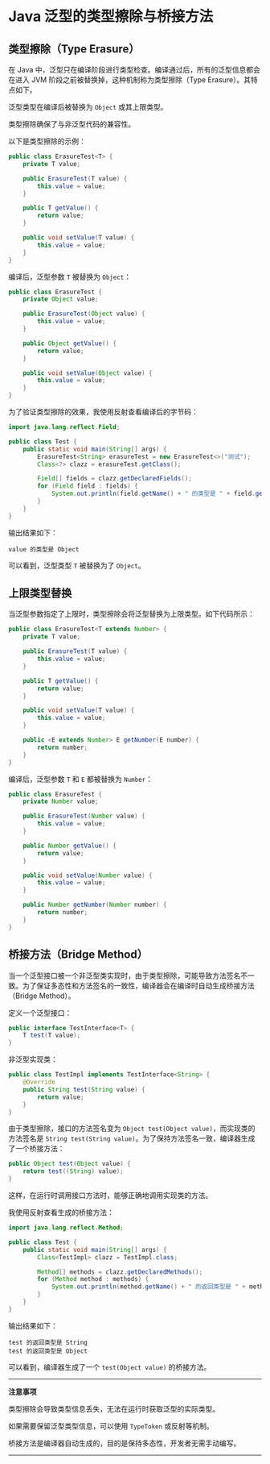 # Java 泛型的类型擦除与桥接方法

## 类型擦除（Type Erasure）

在 Java 中，泛型只在编译阶段进行类型检查。编译通过后，所有的泛型信息都会在进入 JVM 阶段之前被替换掉，这种机制称为类型擦除（Type Erasure）。其特点如下。

泛型类型在编译后被替换为 `Object` 或其上限类型。

类型擦除确保了与非泛型代码的兼容性。

以下是类型擦除的示例：

```java
public class ErasureTest<T> {
    private T value;

    public ErasureTest(T value) {
        this.value = value;
    }

    public T getValue() {
        return value;
    }

    public void setValue(T value) {
        this.value = value;
    }
}
```

编译后，泛型参数 `T` 被替换为 `Object`：

```java
public class ErasureTest {
    private Object value;

    public ErasureTest(Object value) {
        this.value = value;
    }

    public Object getValue() {
        return value;
    }

    public void setValue(Object value) {
        this.value = value;
    }
}
```

为了验证类型擦除的效果，我使用反射查看编译后的字节码：

```java
import java.lang.reflect.Field;

public class Test {
    public static void main(String[] args) {
        ErasureTest<String> erasureTest = new ErasureTest<>("测试");
        Class<?> clazz = erasureTest.getClass();

        Field[] fields = clazz.getDeclaredFields();
        for (Field field : fields) {
            System.out.println(field.getName() + " 的类型是 " + field.getType().getSimpleName());
        }
    }
}
```

输出结果如下：

```
value 的类型是 Object
```

可以看到，泛型类型 `T` 被替换为了 `Object`。

## 上限类型替换

当泛型参数指定了上限时，类型擦除会将泛型替换为上限类型。如下代码所示：

```java
public class ErasureTest<T extends Number> {
    private T value;

    public ErasureTest(T value) {
        this.value = value;
    }

    public T getValue() {
        return value;
    }

    public void setValue(T value) {
        this.value = value;
    }

    public <E extends Number> E getNumber(E number) {
        return number;
    }
}
```

编译后，泛型参数 `T` 和 `E` 都被替换为 `Number`：

```java
public class ErasureTest {
    private Number value;

    public ErasureTest(Number value) {
        this.value = value;
    }

    public Number getValue() {
        return value;
    }

    public void setValue(Number value) {
        this.value = value;
    }

    public Number getNumber(Number number) {
        return number;
    }
}
```

## 桥接方法（Bridge Method）

当一个泛型接口被一个非泛型类实现时，由于类型擦除，可能导致方法签名不一致。为了保证多态性和方法签名的一致性，编译器会在编译时自动生成桥接方法（Bridge Method）。

定义一个泛型接口：

```java
public interface TestInterface<T> {
    T test(T value);
}
```

非泛型实现类：

```java
public class TestImpl implements TestInterface<String> {
    @Override
    public String test(String value) {
        return value;
    }
}
```

由于类型擦除，接口的方法签名变为 `Object test(Object value)`，而实现类的方法签名是 `String test(String value)`。为了保持方法签名一致，编译器生成了一个桥接方法：

```java
public Object test(Object value) {
    return test((String) value);
}
```

这样，在运行时调用接口方法时，能够正确地调用实现类的方法。

我使用反射查看生成的桥接方法：

```java
import java.lang.reflect.Method;

public class Test {
    public static void main(String[] args) {
        Class<TestImpl> clazz = TestImpl.class;

        Method[] methods = clazz.getDeclaredMethods();
        for (Method method : methods) {
            System.out.println(method.getName() + " 的返回类型是 " + method.getReturnType().getSimpleName());
        }
    }
}
```

输出结果如下：

```
test 的返回类型是 String
test 的返回类型是 Object
```

可以看到，编译器生成了一个 `test(Object value)` 的桥接方法。

---

**注意事项**

类型擦除会导致类型信息丢失，无法在运行时获取泛型的实际类型。

如果需要保留泛型类型信息，可以使用 `TypeToken` 或反射等机制。

桥接方法是编译器自动生成的，目的是保持多态性，开发者无需手动编写。

---
